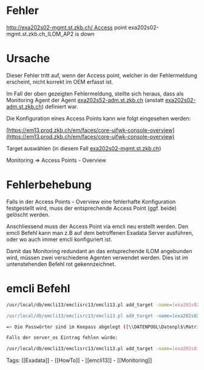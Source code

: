 # Fehler

http://exa202s02-mgmt.st.zkb.ch/ Access point exa202s02-mgmt.st.zkb.ch_ILOM_AP2 is down

# Ursache

Dieser Fehler tritt auf, wenn der Access point, welcher in der Fehlermeldung erscheint, nicht korrekt im OEM erfasst ist.

Im Fall der oben gezeigten Fehlermeldung, stellte sich heraus, dass als Monitoring Agent der Agent [exa202s52-adm.st.zkb.ch](http://exa202s52-adm.st.zkb.ch/) (anstatt [exa202s02-adm.st.zkb.ch](http://exa202s02-adm.st.zkb.ch/)) definiert war.

Die Konfiguration eines Access Points kann wie folgt eingesehen werden:

[https://em13.prod.zkb.ch/em/faces/core-uifwk-console-overview](https://em13.prod.zkb.ch/em/faces/core-uifwk-console-overview)

Target auswählen (in diesem Fall [exa202s02-mgmt.st.zkb.ch](http://exa202s02-mgmt.st.zkb.ch/))

Monitoring => Access Points - Overview

# Fehlerbehebung

Falls in der Access Points - Overview eine fehlerhafte Konfiguration festgestellt wird, muss der entsprechende Access Point (ggf. beide) gelöscht werden.

Anschliessend muss der Access Point via emcli neu erstellt werden. Den emcli Befehl kann man z.B auf dem betroffenen Exadata Server ausführen, oder wo auch immer emcli konfiguriert ist.

Damit das Monitoring redundant an das entsprechende ILOM angebunden wird, müssen zwei verschiedene Agenten verwendet werden. Dies ist im untenstehenden Befehl rot gekennzeichnet.

# emcli Befehl 

```bash
/usr/local/db/emcli13/emclisrc13/emcli13.pl add_target -name=[exa202s02-mgmt.st.zkb.ch](http://exa202s02-mgmt.st.zkb.ch/) -type=oracle_si_server_map -host=[exa202s02-adm.st.zkb.ch](http://exa202s02-adm.st.zkb.ch/) -access_point_name=exa202s02-mgmt.st.zkb.ch_ILOM_AP1  -access_point_type=oracle_si_server_ilom -subseparator=properties== '-properties=SkipSnmpSubscription=true;dispatch.url=[ilom-ssh://10.125.63.24'](ilom-ssh://10.125.63.24') '-monitoring_cred=ilom_creds_set;oracle_si_server_ilom;ilom_creds;username:oemuser;password:<PW>'

/usr/local/db/emcli13/emclisrc13/emcli13.pl add_target -name=[exa202s02-mgmt.st.zkb.ch](http://exa202s02-mgmt.st.zkb.ch/) -type=oracle_si_server_map -host=[exa202s01-adm.st.zkb.ch](http://exa202s01-adm.st.zkb.ch/) -access_point_name=exa202s02-mgmt.st.zkb.ch_ILOM_AP2  -access_point_type=oracle_si_server_ilom -subseparator=properties== '-properties=SkipSnmpSubscription=true;dispatch.url=[ilom-ssh://10.125.63.24'](ilom-ssh://10.125.63.24') '-monitoring_cred=ilom_creds_set;oracle_si_server_ilom;ilom_creds;username:oemuser;password:<PW>'

=> Die Passwörter sind im Keepass abgelegt ([\\DATENPOOL\Datenpl$\Matrix\DATABASE\Oracle\Exadata\Exadata_AT_PROD.kdbx](file://datenpool/Datenpl$/Matrix/DATABASE/Oracle/Exadata/Exadata_AT_PROD.kdbx)) => exaserver-mgmt:oemuser

Falls der server_os Eintrag fehlen würde:

/usr/local/db/emcli13/emclisrc13/emcli13.pl add_target -name=[exa202s01-mgmt.st.zkb.ch](http://exa202s01-mgmt.st.zkb.ch/) -type=oracle_si_server_map -host=[exa202s01-adm.st.zkb.ch](http://exa202s01-adm.st.zkb.ch/) -access_point_name=[exa202s01-mgmt.st.zkb.ch/server_os](http://exa202s01-mgmt.st.zkb.ch/server_os) -access_point_type=oracle_si_server_os -properties='dispatch.url![local://localhost'](local://localhost') -subseparator=properties='!'
```

Tags:
[[Exadata]] - [[HowTo]] - [[emcli13]] - [[Monitoring]]


